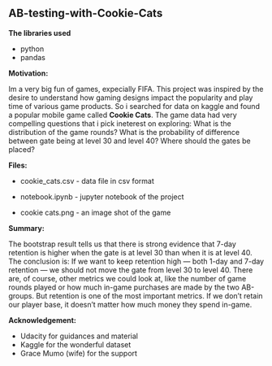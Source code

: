 ## AB-testing-with-Cookie-Cats

**The libraries used**

- python
- pandas

**Motivation:**

Im a very big fun of games, expecially FIFA. This project was inspired by the desire to understand how gaming designs impact the popularity and play time of various game products. So i searched for data on kaggle and found a popular mobile game called **Cookie Cats**. The game data had very compelling questions that i pick ineterest on exploring:
  What is the distribution of the game rounds?
  What is the probability of difference between gate being at level 30 and level 40?
  Where should the gates be placed?

**Files:**

- cookie_cats.csv -   data file in csv format

- notebook.ipynb -   jupyter notebook of the project

- cookie cats.png	 -   an image shot of the game

**Summary:**

The bootstrap result tells us that there is strong evidence that 7-day retention is higher when the gate is at level 30 than when it is at level 40. The conclusion is: If we want to keep retention high — both 1-day and 7-day retention — we should not move the gate from level 30 to level 40. There are, of course, other metrics we could look at, like the number of game rounds played or how much in-game purchases are made by the two AB-groups. But retention is one of the most important metrics. If we don’t retain our player base, it doesn’t matter how much money they spend in-game.

**Acknowledgement:**

- Udacity for guidances and material
- Kaggle for the wonderful dataset
- Grace Mumo (wife) for the support
